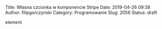 Title: Własna czcionka w komponencie Stripe
Date: 2019-04-26 09:38
Author: filipgorczynski
Category: Programowanie
Slug: 2056
Status: draft

element

 
